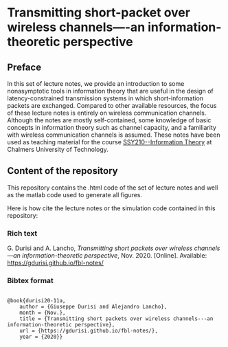 # Transmitting short-packet over wireless channels—-an information-theoretic perspective

## Preface

In this set of lecture notes, we provide an introduction to some nonasymptotic tools in information theory that are useful in the design of latency-constrained transmission systems in which short-information packets are exchanged.
Compared to other available resources, the focus of these lecture notes is entirely on wireless communication channels. Although the notes are mostly self-contained, some knowledge of basic concepts in information theory such as channel capacity, and a familiarity with wireless communication channels is assumed.
These notes have been used as teaching material for the course [SSY210--Information Theory](https://pingpong.chalmers.se/public/courseId/10601/lang-en/publicPage.do?item=5208692) at Chalmers University of Technology.

## Content of the repository

This repository contains the .html code of the set of lecture notes and well as the matlab code used to generate all figures.

Here is how cite the lecture notes or the simulation code contained in this repository:

### Rich text

G. Durisi and A. Lancho, *Transmitting short packets over wireless channels—an information-theoretic perspective*, Nov. 2020. [Online]. Available: https://gdurisi.github.io/fbl-notes/

### Bibtex format

```

@book{durisi20-11a,
	author = {Giuseppe Durisi and Alejandro Lancho},
	month = {Nov.},
	title = {Transmitting short packets over wireless channels---an information-theoretic perspective},
	url = {https://gdurisi.github.io/fbl-notes/},
	year = {2020}}


```
